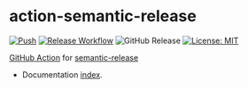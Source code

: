 # action-semantic-release

[![Push](https://github.com/quike/action-semantic-release/actions/workflows/release.yml/badge.svg)](https://github.com/quike/action-semantic-release/actions/workflows/release.yml)
[![Release Workflow](https://github.com/quike/action-semantic-release/actions/workflows/release-container.yml/badge.svg)](https://github.com/quike/action-semantic-release/actions/workflows/release-container.yml)
![GitHub Release](https://img.shields.io/github/v/release/quike/action-semantic-release)
[![License: MIT](https://img.shields.io/badge/License-MIT-yellow.svg)](https://opensource.org/licenses/MIT)

[GitHub Action](https://docs.github.com/en/actions) for
[semantic-release](https://www.github.com/semantic-release/semantic-release)

- Documentation [index](docs/index.md).
